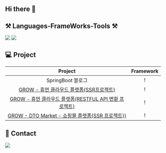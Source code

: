 ## Hi there 👋

## ⚒️ Languages-FrameWorks-Tools ⚒️ 
<img src="https://skillicons.dev/icons?i=js,html,css,bootstrap,jquery,java&theme=ligh,spring&theme=ligh">


<img src="https://skillicons.dev/icons?i=idea,vscode,ps,ai,xd,git,github,notion">

 <!--
  [![My Skills](https://skillicons.dev/icons?i=js,html,css,bootstrap,jquery)](https://skillicons.dev)
  [![My Skills](https://skillicons.dev/icons?i=java,spring&theme=light)](https://skillicons.dev)
  [![My Skills](https://skillicons.dev/icons?i=gradle,mysql,postman,aws)](https://skillicons.dev)
  [![My Skills](https://skillicons.dev/icons?i=idea,vscode,ps,ai,xd,git,github,notion)](https://skillicons.dev)
 -->


## 💻 Project
|Project|Framework|
|:---:|:---:|
|SpringBoot 블로그|!|
|<a href="https://github.com/yuzusim/project-grow" target="_blank">GROW - 휴먼 클라우드 플랫폼(SSR프로젝트)</a>|!|
|<a href="https://github.com/yuzusim/spring-grow-restapi" target="_blank">GROW - 휴먼 클라우드 플랫폼(RESTFUL API 변환 프로젝트)</a>|!|
|<a href="https://github.com/yuzusim/finalproject-dtomarket" target="_blank">GROW - DTO Market - 쇼핑몰 플랫폼(SSR 프로젝트))</a>|!|


## 📧 Contact
<a href="mailto:(yuzusim@gmail.com)" target="_blank" >
      <img src="https://skillicons.dev/icons?i=gmail">
    </a>


<!--
## contact
<div style="display: flex; align-items: flex-start;">
  <a href="mailto:(yuzusim@gmail.com)" target="_blank" >
    <img src="https://img.shields.io/badge/gmail-EA4335?style=for-the-badge&logo=gmail&logoColor=white&link=yuzusim@gmail.com">
  </a>
  
  <div>
    <a href="mailto:(yuzusim@gmail.com)" target="_blank" >
      <img src="https://img.shields.io/badge/gmail-EA4335?style=for-the-badge&logo=gmail&logoColor=white&link=yuzusim@gmail.com">
    </a>
    <a href="mailto:(yuzusim@gmail.com)" target="_blank" >
      <img src="https://skillicons.dev/icons?i=gmail">
    </a>

    https://skillicons.dev/icons?i=gmail
  </div>
  <div>
    <a href="https://flat-record-041.notion.site/f37f51d2bc184c54bebf4e22df4d36ba?pvs=4" target="_blank">
      <img src="https://img.shields.io/badge/kakaotalk-FFCD00?style=for-the-badge&logo=kakaotalk&logoColor=white">
    </a>
  </div>

-->


<!--
### Hi there 👋

![Anurag's GitHub stats](https://github-readme-stats.vercel.app/api?username=yuzusim&show_icons=true&theme=buefy)

  <img src="https://img.shields.io/badge/Flutter-02569B?style=for-the-badge&logo=Flutter&logoColor=white">
  
<img src="https://techstack-generator.vercel.app/docker-icon.svg" alt="icon" width="65" height="65" />
**yuzusim/yuzusim** is a ✨ _special_ ✨ repository because its `README.md` (this file) appears on your GitHub profile.

Here are some ideas to get you started:

- 🔭 I’m currently working on ...
- 🌱 I’m currently learning ...
- 👯 I’m looking to collaborate on ...
- 🤔 I’m looking for help with ...
- 💬 Ask me about ...
- 📫 How to reach me: ...
- 😄 Pronouns: ...
- ⚡ Fun fact: ...


![](./profile-3d-contrib/profile-night-rainbow.svg)

profile-3d-contrib/profile-green-animate.svg
profile-3d-contrib/profile-green.svg
profile-3d-contrib/profile-season-animate.svg
profile-3d-contrib/profile-season.svg
profile-3d-contrib/profile-south-season-animate.svg
profile-3d-contrib/profile-south-season.svg
profile-3d-contrib/profile-night-view.svg
profile-3d-contrib/profile-night-green.svg
profile-3d-contrib/profile-night-rainbow.svg
profile-3d-contrib/profile-gitblock.svg

profile-3d-contrib/profile-customize.svg

-->
